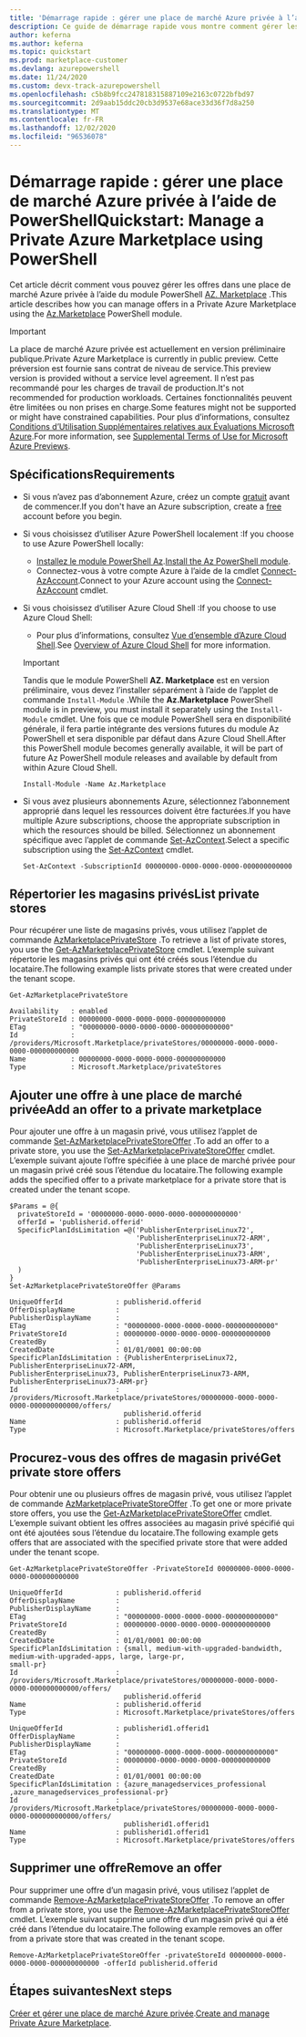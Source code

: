 ```yaml
---
title: 'Démarrage rapide : gérer une place de marché Azure privée à l’aide de PowerShell'
description: Ce guide de démarrage rapide vous montre comment gérer les offres dans une place de marché Azure privée à l’aide de Azure PowerShell.
author: keferna
ms.author: keferna
ms.topic: quickstart
ms.prod: marketplace-customer
ms.devlang: azurepowershell
ms.date: 11/24/2020
ms.custom: devx-track-azurepowershell
ms.openlocfilehash: c5b8b9fcc247818315887109e2163c0722bfbd97
ms.sourcegitcommit: 2d9aab15ddc20cb3d9537e68ace33d36f7d8a250
ms.translationtype: MT
ms.contentlocale: fr-FR
ms.lasthandoff: 12/02/2020
ms.locfileid: "96536078"
---
```

# <a name="quickstart-manage-a-private-azure-marketplace-using-powershell"></a><span data-ttu-id="6fad6-103">Démarrage rapide : gérer une place de marché Azure privée à l’aide de PowerShell</span><span class="sxs-lookup"><span data-stu-id="6fad6-103">Quickstart: Manage a Private Azure Marketplace using PowerShell</span></span>

<span data-ttu-id="6fad6-104">Cet article décrit comment vous pouvez gérer les offres dans une place de marché Azure privée à l’aide du module PowerShell [AZ. Marketplace](/powershell/module/az.marketplace) .</span><span class="sxs-lookup"><span data-stu-id="6fad6-104">This article describes how you can manage offers in a Private Azure Marketplace using the [Az.Marketplace](/powershell/module/az.marketplace) PowerShell module.</span></span>

> [!IMPORTANT]
> <span data-ttu-id="6fad6-105">La place de marché Azure privée est actuellement en version préliminaire publique.</span><span class="sxs-lookup"><span data-stu-id="6fad6-105">Private Azure Marketplace is currently in public preview.</span></span> <span data-ttu-id="6fad6-106">Cette préversion est fournie sans contrat de niveau de service.</span><span class="sxs-lookup"><span data-stu-id="6fad6-106">This preview version is provided without a service level agreement.</span></span> <span data-ttu-id="6fad6-107">Il n’est pas recommandé pour les charges de travail de production.</span><span class="sxs-lookup"><span data-stu-id="6fad6-107">It's not recommended for production workloads.</span></span> <span data-ttu-id="6fad6-108">Certaines fonctionnalités peuvent être limitées ou non prises en charge.</span><span class="sxs-lookup"><span data-stu-id="6fad6-108">Some features might not be supported or might have constrained capabilities.</span></span> <span data-ttu-id="6fad6-109">Pour plus d’informations, consultez [Conditions d’Utilisation Supplémentaires relatives aux Évaluations Microsoft Azure](https://azure.microsoft.com/support/legal/preview-supplemental-terms/).</span><span class="sxs-lookup"><span data-stu-id="6fad6-109">For more information, see [Supplemental Terms of Use for Microsoft Azure Previews](https://azure.microsoft.com/support/legal/preview-supplemental-terms/).</span></span>

## <a name="requirements"></a><span data-ttu-id="6fad6-110">Spécifications</span><span class="sxs-lookup"><span data-stu-id="6fad6-110">Requirements</span></span>

* <span data-ttu-id="6fad6-111">Si vous n’avez pas d’abonnement Azure, créez un compte [gratuit](https://azure.microsoft.com/free/) avant de commencer.</span><span class="sxs-lookup"><span data-stu-id="6fad6-111">If you don't have an Azure subscription, create a [free](https://azure.microsoft.com/free/) account before you begin.</span></span>

* <span data-ttu-id="6fad6-112">Si vous choisissez d’utiliser Azure PowerShell localement :</span><span class="sxs-lookup"><span data-stu-id="6fad6-112">If you choose to use Azure PowerShell locally:</span></span>
  * <span data-ttu-id="6fad6-113">[Installez le module PowerShell Az](/powershell/azure/install-az-ps).</span><span class="sxs-lookup"><span data-stu-id="6fad6-113">[Install the Az PowerShell module](/powershell/azure/install-az-ps).</span></span>
  * <span data-ttu-id="6fad6-114">Connectez-vous à votre compte Azure à l’aide de la cmdlet [Connect-AzAccount](/powershell/module/az.accounts/connect-azaccount).</span><span class="sxs-lookup"><span data-stu-id="6fad6-114">Connect to your Azure account using the [Connect-AzAccount](/powershell/module/az.accounts/connect-azaccount) cmdlet.</span></span>
* <span data-ttu-id="6fad6-115">Si vous choisissez d’utiliser Azure Cloud Shell :</span><span class="sxs-lookup"><span data-stu-id="6fad6-115">If you choose to use Azure Cloud Shell:</span></span>
  * <span data-ttu-id="6fad6-116">Pour plus d’informations, consultez [Vue d’ensemble d’Azure Cloud Shell](https://docs.microsoft.com/azure/cloud-shell/overview).</span><span class="sxs-lookup"><span data-stu-id="6fad6-116">See [Overview of Azure Cloud Shell](https://docs.microsoft.com/azure/cloud-shell/overview) for more information.</span></span>

  > [!IMPORTANT]
  > <span data-ttu-id="6fad6-117">Tandis que le module PowerShell **AZ. Marketplace** est en version préliminaire, vous devez l’installer séparément à l’aide de l’applet de commande `Install-Module` .</span><span class="sxs-lookup"><span data-stu-id="6fad6-117">While the **Az.Marketplace** PowerShell module is in preview, you must install it separately using the `Install-Module` cmdlet.</span></span> <span data-ttu-id="6fad6-118">Une fois que ce module PowerShell sera en disponibilité générale, il fera partie intégrante des versions futures du module Az PowerShell et sera disponible par défaut dans Azure Cloud Shell.</span><span class="sxs-lookup"><span data-stu-id="6fad6-118">After this PowerShell module becomes generally available, it will be part of future Az PowerShell module releases and available by default from within Azure Cloud Shell.</span></span>

  ```azurepowershell-interactive
  Install-Module -Name Az.Marketplace
  ```

* <span data-ttu-id="6fad6-119">Si vous avez plusieurs abonnements Azure, sélectionnez l’abonnement approprié dans lequel les ressources doivent être facturées.</span><span class="sxs-lookup"><span data-stu-id="6fad6-119">If you have multiple Azure subscriptions, choose the appropriate subscription in which the resources should be billed.</span></span> <span data-ttu-id="6fad6-120">Sélectionnez un abonnement spécifique avec l’applet de commande [Set-AzContext](/powershell/module/az.accounts/set-azcontext).</span><span class="sxs-lookup"><span data-stu-id="6fad6-120">Select a specific subscription using the [Set-AzContext](/powershell/module/az.accounts/set-azcontext) cmdlet.</span></span>

  ```azurepowershell-interactive
  Set-AzContext -SubscriptionId 00000000-0000-0000-0000-000000000000
  ```

## <a name="list-private-stores"></a><span data-ttu-id="6fad6-121">Répertorier les magasins privés</span><span class="sxs-lookup"><span data-stu-id="6fad6-121">List private stores</span></span>

<span data-ttu-id="6fad6-122">Pour récupérer une liste de magasins privés, vous utilisez l’applet de commande [AzMarketplacePrivateStore](/powershell/module/az.marketplace/get-azmarketplaceprivatestore) .</span><span class="sxs-lookup"><span data-stu-id="6fad6-122">To retrieve a list of private stores, you use the [Get-AzMarketplacePrivateStore](/powershell/module/az.marketplace/get-azmarketplaceprivatestore) cmdlet.</span></span> <span data-ttu-id="6fad6-123">L’exemple suivant répertorie les magasins privés qui ont été créés sous l’étendue du locataire.</span><span class="sxs-lookup"><span data-stu-id="6fad6-123">The following example lists private stores that were created under the tenant scope.</span></span>

```azurepowershell-interactive
Get-AzMarketplacePrivateStore
```

```Output
Availability   : enabled
PrivateStoreId : 00000000-0000-0000-0000-000000000000
ETag           : "00000000-0000-0000-0000-000000000000"
Id             : /providers/Microsoft.Marketplace/privateStores/00000000-0000-0000-0000-000000000000
Name           : 00000000-0000-0000-0000-000000000000
Type           : Microsoft.Marketplace/privateStores
```

## <a name="add-an-offer-to-a-private-marketplace"></a><span data-ttu-id="6fad6-124">Ajouter une offre à une place de marché privée</span><span class="sxs-lookup"><span data-stu-id="6fad6-124">Add an offer to a private marketplace</span></span>

<span data-ttu-id="6fad6-125">Pour ajouter une offre à un magasin privé, vous utilisez l’applet de commande [Set-AzMarketplacePrivateStoreOffer](/powershell/module/az.marketplace/set-azmarketplaceprivatestoreoffer) .</span><span class="sxs-lookup"><span data-stu-id="6fad6-125">To add an offer to a private store, you use the [Set-AzMarketplacePrivateStoreOffer](/powershell/module/az.marketplace/set-azmarketplaceprivatestoreoffer) cmdlet.</span></span> <span data-ttu-id="6fad6-126">L’exemple suivant ajoute l’offre spécifiée à une place de marché privée pour un magasin privé créé sous l’étendue du locataire.</span><span class="sxs-lookup"><span data-stu-id="6fad6-126">The following example adds the specified offer to a private marketplace for a private store that is created under the tenant scope.</span></span>

```azurepowershell-interactive
$Params = @{
  privateStoreId = '00000000-0000-0000-0000-000000000000'
  offerId = 'publisherid.offerid'
  SpecificPlanIdsLimitation =@('PublisherEnterpriseLinux72',
                               'PublisherEnterpriseLinux72-ARM',
                               'PublisherEnterpriseLinux73',
                               'PublisherEnterpriseLinux73-ARM',
                               'PublisherEnterpriseLinux73-ARM-pr'
  )
}
Set-AzMarketplacePrivateStoreOffer @Params
```

```Output
UniqueOfferId             : publisherid.offerid
OfferDisplayName          :
PublisherDisplayName      :
ETag                      : "00000000-0000-0000-0000-000000000000"
PrivateStoreId            : 00000000-0000-0000-0000-000000000000
CreatedBy                 :
CreatedDate               : 01/01/0001 00:00:00
SpecificPlanIdsLimitation : {PublisherEnterpriseLinux72, PublisherEnterpriseLinux72-ARM,
PublisherEnterpriseLinux73, PublisherEnterpriseLinux73-ARM, PublisherEnterpriseLinux73-ARM-pr}
Id                        :
/providers/Microsoft.Marketplace/privateStores/00000000-0000-0000-0000-000000000000/offers/
                            publisherid.offerid
Name                      : publisherid.offerid
Type                      : Microsoft.Marketplace/privateStores/offers
```

## <a name="get-private-store-offers"></a><span data-ttu-id="6fad6-127">Procurez-vous des offres de magasin privé</span><span class="sxs-lookup"><span data-stu-id="6fad6-127">Get private store offers</span></span>

<span data-ttu-id="6fad6-128">Pour obtenir une ou plusieurs offres de magasin privé, vous utilisez l’applet de commande [AzMarketplacePrivateStoreOffer](/powershell/module/az.marketplace/get-azmarketplaceprivatestoreoffer) .</span><span class="sxs-lookup"><span data-stu-id="6fad6-128">To get one or more private store offers, you use the [Get-AzMarketplacePrivateStoreOffer](/powershell/module/az.marketplace/get-azmarketplaceprivatestoreoffer) cmdlet.</span></span> <span data-ttu-id="6fad6-129">L’exemple suivant obtient les offres associées au magasin privé spécifié qui ont été ajoutées sous l’étendue du locataire.</span><span class="sxs-lookup"><span data-stu-id="6fad6-129">The following example gets offers that are associated with the specified private store that were added under the tenant scope.</span></span>

```azurepowershell-interactive
Get-AzMarketplacePrivateStoreOffer -PrivateStoreId 00000000-0000-0000-0000-000000000000
```

```Output
UniqueOfferId             : publisherid.offerid
OfferDisplayName          :
PublisherDisplayName      :
ETag                      : "00000000-0000-0000-0000-000000000000"
PrivateStoreId            : 00000000-0000-0000-0000-000000000000
CreatedBy                 :
CreatedDate               : 01/01/0001 00:00:00
SpecificPlanIdsLimitation : {small, medium-with-upgraded-bandwidth, medium-with-upgraded-apps, large, large-pr,
small-pr}
Id                        :
/providers/Microsoft.Marketplace/privateStores/00000000-0000-0000-0000-000000000000/offers/
                            publisherid.offerid
Name                      : publisherid.offerid
Type                      : Microsoft.Marketplace/privateStores/offers

UniqueOfferId             : publisherid1.offerid1
OfferDisplayName          :
PublisherDisplayName      :
ETag                      : "00000000-0000-0000-0000-000000000000"
PrivateStoreId            : 00000000-0000-0000-0000-000000000000
CreatedBy                 :
CreatedDate               : 01/01/0001 00:00:00
SpecificPlanIdsLimitation : {azure_managedservices_professional ,azure_managedservices_professional-pr}
Id                        :
/providers/Microsoft.Marketplace/privateStores/00000000-0000-0000-0000-000000000000/offers/
                            publisherid1.offerid1
Name                      : publisherid1.offerid1
Type                      : Microsoft.Marketplace/privateStores/offers
```

## <a name="remove-an-offer"></a><span data-ttu-id="6fad6-130">Supprimer une offre</span><span class="sxs-lookup"><span data-stu-id="6fad6-130">Remove an offer</span></span>

<span data-ttu-id="6fad6-131">Pour supprimer une offre d’un magasin privé, vous utilisez l’applet de commande [Remove-AzMarketplacePrivateStoreOffer](/powershell/module/az.marketplace/remove-azmarketplaceprivatestoreoffer) .</span><span class="sxs-lookup"><span data-stu-id="6fad6-131">To remove an offer from a private store, you use the [Remove-AzMarketplacePrivateStoreOffer](/powershell/module/az.marketplace/remove-azmarketplaceprivatestoreoffer) cmdlet.</span></span> <span data-ttu-id="6fad6-132">L’exemple suivant supprime une offre d’un magasin privé qui a été créé dans l’étendue du locataire.</span><span class="sxs-lookup"><span data-stu-id="6fad6-132">The following example removes an offer from a private store that was created in the tenant scope.</span></span>

```azurepowershell-interactive
Remove-AzMarketplacePrivateStoreOffer -privateStoreId 00000000-0000-0000-0000-000000000000 -offerId publisherid.offerid
```

## <a name="next-steps"></a><span data-ttu-id="6fad6-133">Étapes suivantes</span><span class="sxs-lookup"><span data-stu-id="6fad6-133">Next steps</span></span>

<span data-ttu-id="6fad6-134">[Créer et gérer une place de marché Azure privée](create-manage-private-azure-marketplace.md).</span><span class="sxs-lookup"><span data-stu-id="6fad6-134">[Create and manage Private Azure Marketplace](create-manage-private-azure-marketplace.md).</span></span>

